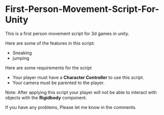 # First-Person-Movement-Script-For-Unity

This is a first person movement script for 3d games in unity.

Here are some of the features in this script:

- Sneaking
- jumping

Here are some requirements for the script

- Your player must have a **Character Controller** to use this script.
- Your camera must be parented to the player.

Note: After applying this script your player will not be able to interact with objects with the **Rigidbody** component.

If you have any problems, Please let me know in the comments.


